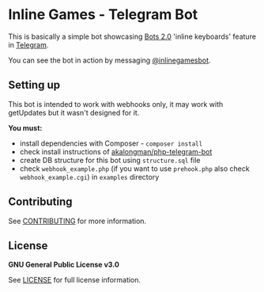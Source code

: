 # Inline Games - Telegram Bot

This is basically a simple bot showcasing [Bots 2.0](https://core.telegram.org/bots/2-0-intro#new-inline-keyboards) 'inline keyboards' feature in [Telegram](https://telegram.org).

You can see the bot in action by messaging [@inlinegamesbot](https://telegram.me/inlinegamesbot).

## Setting up

This bot is intended to work with webhooks only, it may work with getUpdates but it wasn't designed for it.

**You must:**
- install dependencies with Composer - `composer install`
- check install instructions of [akalongman/php-telegram-bot](https://github.com/akalongman/php-telegram-bot)
- create DB structure for this bot using `structure.sql` file
- check `webhook_example.php` (if you want to use `prehook.php` also check `webhook_example.cgi`) in `examples` directory

## Contributing

See [CONTRIBUTING](https://github.com/jacklul/inlinegamesbot/blob/master/CONTRIBUTING.md) for more information.

## License

**GNU General Public License v3.0**

See [LICENSE](https://github.com/jacklul/inlinegamesbot/blob/master/LICENSE.md) for full license information.
